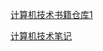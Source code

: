 [计算机技术书籍仓库1](https://github.com/hxq191830060/Books)

[计算机技术笔记](https://github.com/hxq191830060/Notes)

